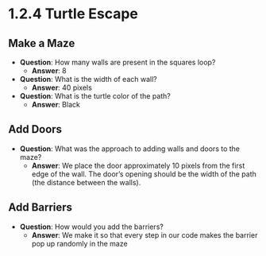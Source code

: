 # 1.2.4 Turtle Escape

## Make a Maze
- **Question**: How many walls are present in the squares loop?
   - **Answer**: 8
- **Question**: What is the width of each wall?
   - **Answer**: 40 pixels
- **Question**: What is the turtle color of the path?
   - **Answer**: Black

## Add Doors
- **Question**: What was the approach to adding walls and doors to the maze?
    - **Answer**: We place the door approximately 10 pixels from the first edge of the wall. The door’s opening should be the width of the path (the distance between the walls).

## Add Barriers
- **Question**: How would you add the barriers?
    - **Answer**: We make it so that every step in our code makes the barrier pop up randomly in the maze
   
